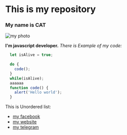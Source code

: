 # This is my repository

### My name is CAT

![my photo](https://user-images.githubusercontent.com/60629407/139448835-f652c6bd-02bf-4654-8e25-9d947acf7581.png)


**I'm javascript developer.**
*There is Example of my code:*
```javascript
  let isAlive = true;
  
  do {
    code();
  }
  while(isAlive);
  aaaaaa
  function code() {
    alert('Hello world');
  }
 ```
 
This is Unordered list:
* [my facebook](http://github.com)
* [my website](http://github.com)
* [my telegram](http://github.com)
